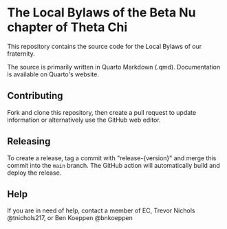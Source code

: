 # The Local Bylaws of the Beta Nu chapter of Theta Chi

This repository contains the source code for the Local Bylaws of our fraternity.

The source is primarily written in Quarto Markdown (.qmd). Documentation is available on Quarto's website.

## Contributing

Fork and clone this repository, then create a pull request to update information or alternatively use the GitHub web editor.

## Releasing

To create a release, tag a commit with "release-{version}" and merge this commit into the `main` branch. The GitHub action will automatically build and deploy the release.

## Help

If you are in need of help, contact a member of EC, Trevor Nichols @tnichols217, or Ben Koeppen @bnkoeppen